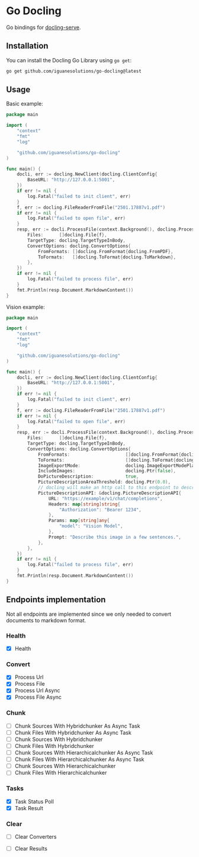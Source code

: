# Go Docling

Go bindings for [docling-serve](https://github.com/docling-project/docling-serve).

## Installation

You can install the Docling Go Library using `go get`:

```sh
go get github.com/iguanesolutions/go-docling@latest
```

## Usage

Basic example:

```go
package main

import (
	"context"
	"fmt"
	"log"

	"github.com/iguanesolutions/go-docling"
)

func main() {
	docli, err := docling.NewClient(docling.ClientConfig{
		BaseURL: "http://127.0.0.1:5001",
	})
	if err != nil {
		log.Fatal("failed to init client", err)
	}
	f, err := docling.FileReaderFromFile("2501.17887v1.pdf")
	if err != nil {
		log.Fatal("failed to open file", err)
	}
	resp, err := docli.ProcessFile(context.Background(), docling.ProcessFileRequest{
		Files:      []docling.File{f},
		TargetType: docling.TargetTypeInBody,
		ConvertOptions: docling.ConvertOptions{
			FromFormats: []docling.FromFormat{docling.FromPDF},
			ToFormats:   []docling.ToFormat{docling.ToMarkdown},
		},
	})
	if err != nil {
		log.Fatal("failed to process file", err)
	}
	fmt.Println(resp.Document.MarkdownContent())
}
```

Vision example:

```go
package main

import (
	"context"
	"fmt"
	"log"

	"github.com/iguanesolutions/go-docling"
)

func main() {
	docli, err := docling.NewClient(docling.ClientConfig{
		BaseURL: "http://127.0.0.1:5001",
	})
	if err != nil {
		log.Fatal("failed to init client", err)
	}
	f, err := docling.FileReaderFromFile("2501.17887v1.pdf")
	if err != nil {
		log.Fatal("failed to open file", err)
	}
	resp, err := docli.ProcessFile(context.Background(), docling.ProcessFileRequest{
		Files:      []docling.File{f},
		TargetType: docling.TargetTypeInBody,
		ConvertOptions: docling.ConvertOptions{
			FromFormats:                     []docling.FromFormat{docling.FromPDF},
			ToFormats:                       []docling.ToFormat{docling.ToMarkdown},
			ImageExportMode:                 docling.ImageExportModePlaceholder,
			IncludeImages:                   docling.Ptr(false),
			DoPictureDescription:            true,
			PictureDescriptionAreaThreshold: docling.Ptr(0.0),
			// docling will make an http call to this endpoint to describe each image in the document
			PictureDescriptionAPI: &docling.PictureDescriptionAPI{
				URL: "https://example/v1/chat/completions",
				Headers: map[string]string{
					"Authorization": "Bearer 1234",
				},
				Params: map[string]any{
					"model": "Vision Model",
				},
				Prompt: "Describe this image in a few sentences.",
			},
		},
	})
	if err != nil {
		log.Fatal("failed to process file", err)
	}
	fmt.Println(resp.Document.MarkdownContent())
}
```

## Endpoints implementation

Not all endpoints are implemented since we only needed to convert documents to markdown format.

### Health

- [x] Health

### Convert

- [x] Process Url
- [x] Process File
- [x] Process Url Async
- [x] Process File Async

### Chunk

- [ ] Chunk Sources With Hybridchunker As Async Task
- [ ] Chunk Files With Hybridchunker As Async Task
- [ ] Chunk Sources With Hybridchunker
- [ ] Chunk Files With Hybridchunker
- [ ] Chunk Sources With Hierarchicalchunker As Async Task
- [ ] Chunk Files With Hierarchicalchunker As Async Task
- [ ] Chunk Sources With Hierarchicalchunker
- [ ] Chunk Files With Hierarchicalchunker

### Tasks

- [x] Task Status Poll
- [x] Task Result

### Clear

- [ ] Clear Converters
- [ ] Clear Results

